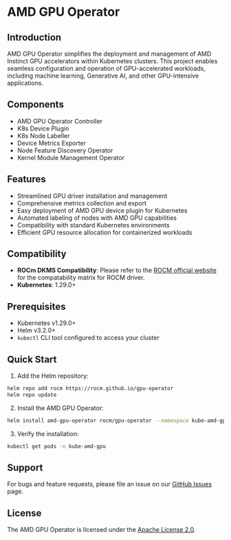 # AMD GPU Operator

## Introduction

AMD GPU Operator simplifies the deployment and management of AMD Instinct GPU accelerators within Kubernetes clusters. This project enables seamless configuration and operation of GPU-accelerated workloads, including machine learning, Generative AI, and other GPU-intensive applications.

## Components 

* AMD GPU Operator Controller
* K8s Device Plugin
* K8s Node Labeller
* Device Metrics Exporter
* Node Feature Discovery Operator
* Kernel Module Management Operator

## Features

- Streamlined GPU driver installation and management
- Comprehensive metrics collection and export
- Easy deployment of AMD GPU device plugin for Kubernetes
- Automated labeling of nodes with AMD GPU capabilities
- Compatibility with standard Kubernetes environments
- Efficient GPU resource allocation for containerized workloads

## Compatibility

- **ROCm DKMS Compatibility**: Please refer to the [ROCM official website](https://rocm.docs.amd.com/en/latest/compatibility/compatibility-matrix.html) for the compatability matrix for ROCM driver.
- **Kubernetes**: 1.29.0+

## Prerequisites

- Kubernetes v1.29.0+
- Helm v3.2.0+
- `kubectl` CLI tool configured to access your cluster

## Quick Start

1. Add the Helm repository:

```bash
helm repo add rocm https://rocm.github.io/gpu-operator
helm repo update
```

2. Install the AMD GPU Operator:

```bash
helm install amd-gpu-operator rocm/gpu-operator --namespace kube-amd-gpu --create-namespace
```

3. Verify the installation:

```bash
kubectl get pods -n kube-amd-gpu
```

## Support

For bugs and feature requests, please file an issue on our [GitHub Issues](https://github.com/ROCm/gpu-operator/issues) page.

## License

The AMD GPU Operator is licensed under the [Apache License 2.0](LICENSE).